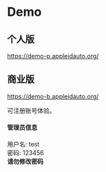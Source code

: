 # Demo

## 个人版

https://demo-p.appleidauto.org/

## 商业版

https://demo-b.appleidauto.org/

可注册账号体验。

#### 管理员信息

用户名: test<br>
密码: 123456<br>
**请勿修改密码**
